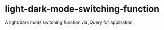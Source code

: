 # light-dark-mode-switching-function
A light/dark mode switching function via jQuery for application.
